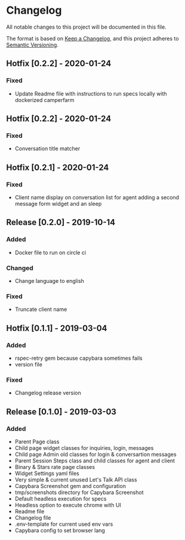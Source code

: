# Changelog
All notable changes to this project will be documented in this file.

The format is based on [Keep a Changelog](https://keepachangelog.com/en/1.0.0/),
and this project adheres to [Semantic Versioning](https://semver.org/spec/v2.0.0.html).

## Hotfix [0.2.2] - 2020-01-24
### Fixed
- Update Readme file with instructions to run specs locally with dockerized camperfarm

## Hotfix [0.2.2] - 2020-01-24
### Fixed
- Conversation title matcher

## Hotfix [0.2.1] - 2020-01-24
### Fixed
- Client name display on conversation list for agent adding a second message form widget and an sleep

## Release [0.2.0] - 2019-10-14
### Added
- Docker file to run on circle ci

### Changed
- Change language to english

### Fixed
- Truncate client name

## Hotfix [0.1.1] - 2019-03-04
### Added
- rspec-retry gem because capybara sometimes fails
- version file

### Fixed
- Changelog release version

## Release [0.1.0] - 2019-03-03
### Added
- Parent Page class
- Child page widget classes for inquiries, login, messages
- Child page Admin old classes for login & conversartion messages
- Parent Session Steps class and child classes for agent and client
- Binary & Stars rate page classes
- Widget Settings yaml files
- Very simple & current unused Let's Talk API class
- Capybara Screenshot gem and configuration
- tmp/screenshots directory for Capybara Screenshot
- Default headless execution for specs
- Headless option to execute chrome with UI
- Readme file
- Changelog file
- .env-template for current used env vars
- Capybara config to set browser lang



